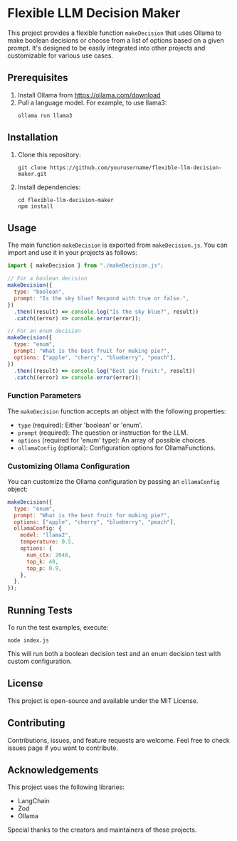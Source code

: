 # Flexible LLM Decision Maker

This project provides a flexible function `makeDecision` that uses Ollama to make boolean decisions or choose from a list of options based on a given prompt. It's designed to be easily integrated into other projects and customizable for various use cases.

## Prerequisites

1. Install Ollama from https://ollama.com/download
2. Pull a language model. For example, to use llama3:
   ```
   ollama run llama3
   ```

## Installation

1. Clone this repository:
   ```
   git clone https://github.com/yourusername/flexible-llm-decision-maker.git
   ```
2. Install dependencies:
   ```
   cd flexible-llm-decision-maker
   npm install
   ```

## Usage

The main function `makeDecision` is exported from `makeDecision.js`. You can import and use it in your projects as follows:

```javascript
import { makeDecision } from "./makeDecision.js";

// For a boolean decision
makeDecision({
  type: "boolean",
  prompt: "Is the sky blue? Respond with true or false.",
})
  .then((result) => console.log("Is the sky blue?", result))
  .catch((error) => console.error(error));

// For an enum decision
makeDecision({
  type: "enum",
  prompt: "What is the best fruit for making pie?",
  options: ["apple", "cherry", "blueberry", "peach"],
})
  .then((result) => console.log("Best pie fruit:", result))
  .catch((error) => console.error(error));
```

### Function Parameters

The `makeDecision` function accepts an object with the following properties:

- `type` (required): Either 'boolean' or 'enum'.
- `prompt` (required): The question or instruction for the LLM.
- `options` (required for 'enum' type): An array of possible choices.
- `ollamaConfig` (optional): Configuration options for OllamaFunctions.

### Customizing Ollama Configuration

You can customize the Ollama configuration by passing an `ollamaConfig` object:

```javascript
makeDecision({
  type: "enum",
  prompt: "What is the best fruit for making pie?",
  options: ["apple", "cherry", "blueberry", "peach"],
  ollamaConfig: {
    model: "llama2",
    temperature: 0.5,
    options: {
      num_ctx: 2048,
      top_k: 40,
      top_p: 0.9,
    },
  },
});
```

## Running Tests

To run the test examples, execute:

```
node index.js
```

This will run both a boolean decision test and an enum decision test with custom configuration.

## License

This project is open-source and available under the MIT License.

## Contributing

Contributions, issues, and feature requests are welcome. Feel free to check issues page if you want to contribute.

## Acknowledgements

This project uses the following libraries:

- LangChain
- Zod
- Ollama

Special thanks to the creators and maintainers of these projects.
